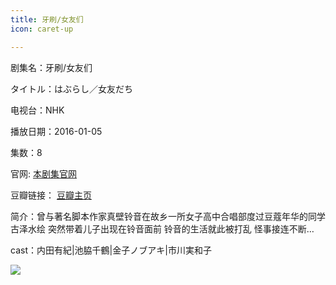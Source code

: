 ```yaml
---
title: 牙刷/女友们
icon: caret-up

---
```


剧集名：牙刷/女友们

タイトル：はぶらし／女友だち

电视台：NHK

播放日期：2016-01-05

集数：8

官网: [本剧集官网](https://www2.nhk.or.jp/archives/movies/?id=D0009050434_00000)

豆瓣链接： [豆瓣主页](https://movie.douban.com/subject/26670576/)


简介：曾与著名脚本作家真壁铃音在故乡一所女子高中合唱部度过豆蔻年华的同学古泽水绘 突然带着儿子出现在铃音面前 铃音的生活就此被打乱 怪事接连不断… ​​​

cast：内田有紀|池脇千鶴|金子ノブアキ|市川実和子

![](https://listpic.tsgsanjiao.com/2016/2016ysnym.jpg)